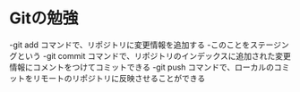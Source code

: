 # Gitの勉強
-git add コマンドで、リポジトリに変更情報を追加する
	-このことをステージングという
-git commit コマンドで、リポジトリのインデックスに追加された変更情報にコメントをつけてコミットできる
-git push コマンドで、ローカルのコミットをリモートのリポジトリに反映させることができる
